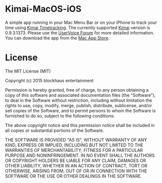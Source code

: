 Kimai-MacOS-iOS
===============

A simple app running in your Mac Menu Bar or on your iPhone to track your time using [Kimai Timetracking](https://github.com/kimai/kimai). The currently supported [Kimai](https://github.com/kimai/kimai) version is 0.9.3.1373. Please use the [UserVoice Forum](http://blockhaus-timetracker.uservoice.com/knowledgebase/articles/294971-which-kimai-version-is-supported) for more detailed information. You can download the app from the [Mac App Store](https://itunes.apple.com/at/app/timetracker/id721776102?l=en&mt=12).


# License

The MIT License (MIT)

Copyright (c) 2015 blockhaus entertainment

Permission is hereby granted, free of charge, to any person obtaining a copy
of this software and associated documentation files (the "Software"), to deal
in the Software without restriction, including without limitation the rights
to use, copy, modify, merge, publish, distribute, sublicense, and/or sell
copies of the Software, and to permit persons to whom the Software is
furnished to do so, subject to the following conditions:

The above copyright notice and this permission notice shall be included in all
copies or substantial portions of the Software.

THE SOFTWARE IS PROVIDED "AS IS", WITHOUT WARRANTY OF ANY KIND, EXPRESS OR
IMPLIED, INCLUDING BUT NOT LIMITED TO THE WARRANTIES OF MERCHANTABILITY,
FITNESS FOR A PARTICULAR PURPOSE AND NONINFRINGEMENT. IN NO EVENT SHALL THE
AUTHORS OR COPYRIGHT HOLDERS BE LIABLE FOR ANY CLAIM, DAMAGES OR OTHER
LIABILITY, WHETHER IN AN ACTION OF CONTRACT, TORT OR OTHERWISE, ARISING FROM,
OUT OF OR IN CONNECTION WITH THE SOFTWARE OR THE USE OR OTHER DEALINGS IN THE
SOFTWARE.

